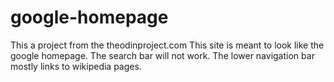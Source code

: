 # google-homepage
This a project from the theodinproject.com 
This site is meant to look like the google homepage. 
The search bar will not work.
The lower navigation bar mostly links to wikipedia pages.